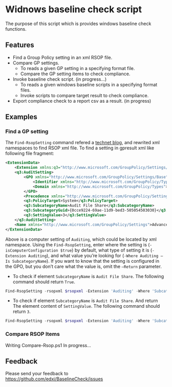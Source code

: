 # Widnows baseline check script

The purpose of this script which is provides windows baseline check functions.

## Features

* Find a Group Policy setting in an xml RSOP file.
* Compare GP settings.
  * To reads a given GP setting in a specifying format file.
  * Compare the GP setting items to check compliance.
* Invoke baseline check script. (in progress...)
  * To reads a given windows baseline scripts in a specifying format files.
  * Invoke scripts to compare target result to check compliance.
* Export compliance check to a report csv as a result. (in progress)

## Examples

### Find a GP setting

The `Find-RsopSetting` command refered a [technet blog](https://blogs.technet.microsoft.com/grouppolicy/2009/04/14/check-a-setting-in-all-gpos-security-admx-and-more/#comments), and rewrited xml namespaces to find RSOP xml file.
To find a setting in gpresult xml like following file fragment:

```xml
<ExtensionData>
    <Extension xmlns:q3="http://www.microsoft.com/GroupPolicy/Settings/Auditing" xsi:type="q3:AuditSettings" xmlns="http://www.microsoft.com/GroupPolicy/Settings">
    <q3:AuditSetting>
        <GPO xmlns="http://www.microsoft.com/GroupPolicy/Settings/Base">
            <Identifier xmlns="http://www.microsoft.com/GroupPolicy/Types">{A70D46E4-33C8-480F-B946-C857F880CA25}</Identifier>
            <Domain xmlns="http://www.microsoft.com/GroupPolicy/Types">dir.saicgmac.com</Domain>
        </GPO>
        <Precedence xmlns="http://www.microsoft.com/GroupPolicy/Settings/Base">1</Precedence>
        <q3:PolicyTarget>System</q3:PolicyTarget>
        <q3:SubcategoryName>Audit File Share</q3:SubcategoryName>
        <q3:SubcategoryGuid>{0cce9224-69ae-11d9-bed3-505054503030}</q3:SubcategoryGuid>
        <q3:SettingValue>3</q3:SettingValue>
    </q3:AuditSetting>
    <Name xmlns="http://www.microsoft.com/GroupPolicy/Settings">Advanced Audit Configuration</Name>
</ExtensionData>
```

Above is a computer setting of `Auditing`, which could be located by xml namespace.
Using the `Find-RsopSetting`, enter where the setting is (`-isComputerConfiguration $true`) by default, what type of setting it is (`-Extension Auditing`), and what value you’re looking for (`-Where Auditing –Is SubcategoryName`). If you want to know that the setting is configured in the GPO, but you don’t care what the value is, omit the `–Return` parameter.

* To check if element `SubcategoryName` is `Audit File Share`. The following command should return `True`.

```powershell
Find-RsopSetting -rsopxml $rsopxml -Extension 'Auditing' -Where 'SubcategoryName' -Is 'Audit File Share'
```

* To check if element `SubcategoryName` is `Audit File Share`. And return The element content of `SettingValue`. The following command should return `3`.

```powershell
Find-RsopSetting -rsopxml $rsopxml -Extension 'Auditing' -Where 'SubcategoryName' -Is 'Audit File Share' -Return 'SettingValue'
```

### Compare RSOP Items

Writing Compare-Rsop.ps1 In progress...

## Feedback

Please send your feedback to <https://github.com/edxi/BaselineCheck/issues>